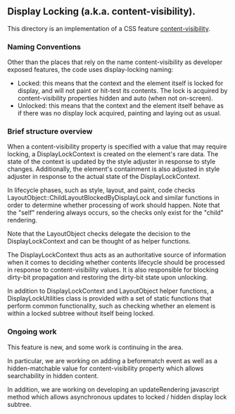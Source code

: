 ## Display Locking (a.k.a. content-visibility).

This directory is an implementation of a CSS feature
[content-visibility](https://drafts.csswg.org/css-contain/#content-visibility).

### Naming Conventions

Other than the places that rely on the name content-visibility as developer
exposed features, the code uses display-locking naming:

* Locked: this means that the context and the element itself is locked for
  display, and will not paint or hit-test its contents. The lock is acquired by
  content-visibility properties hidden and auto (when not on-screen).
* Unlocked: this means that the context and the element itself behave as if
  there was no display lock acquired, painting and laying out as usual.

### Brief structure overview

When a content-visibility property is specified with a value that may require
locking, a DisplayLockContext is created on the element's rare data. The state
of the context is updated by the style adjuster in response to style changes.
Additionally, the element's containment is also adjusted in style adjuster in
response to the actual state of the DisplayLockContext.

In lifecycle phases, such as style, layout, and paint, code checks
LayoutObject::ChildLayoutBlockedByDisplayLock and similar functions in order to
determine whether processing of work should happen. Note that the "self"
rendering always occurs, so the checks only exist for the "child" rendering.

Note that the LayoutObject checks delegate the decision to the
DisplayLockContext and can be thought of as helper functions.

The DisplayLockContext thus acts as an authoritative source of information when
it comes to deciding whether contents lifecycle should be processed in response
to content-visibility values. It is also responsible for blocking dirty-bit
propagation and restoring the dirty-bit state upon unlocking.

In addition to DisplayLockContext and LayoutObject helper functions, a
DisplayLockUtilities class is provided with a set of static functions that
perform common functionality, such as checking whether an element is within a
locked subtree without itself being locked.

### Ongoing work

This feature is new, and some work is continuing in the area.

In particular, we are working on adding a beforematch event as well as a
hidden-matchable value for content-visibility property which allows
searchability in hidden content.

In addition, we are working on developing an updateRendering javascript method
which allows asynchronous updates to locked / hidden display lock subtree.
